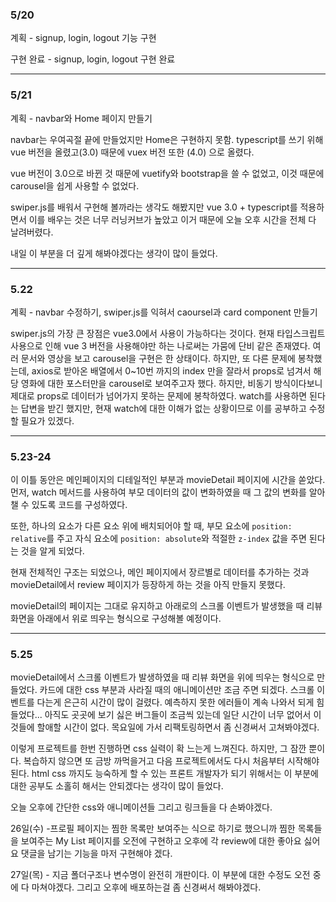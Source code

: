 

### 5/20

계획 - signup, login, logout 기능 구현

구현 완료 - signup, login, logout 구현 완료

---

### 5/21 

계획 - navbar와 Home 페이지 만들기

navbar는 우여곡절 끝에 만들었지만 Home은 구현하지 못함. typescript를 쓰기 위해 vue 버전을 올렸고(3.0) 때문에 vuex 버전 또한 (4.0) 으로 올렸다.

vue 버전이 3.0으로 바뀐 것 때문에 vuetify와 bootstrap을 쓸 수 없었고, 이것 때문에 carousel을 쉽게 사용할 수 없었다. 

swiper.js를 배워서 구현해 볼까라는 생각도 해봤지만 vue 3.0 + typescript를 적용하면서 이를 배우는 것은 너무 러닝커브가 높았고 이거 때문에 오늘 오후 시간을 전체 다 날려버렸다.

내일 이 부분을 더 깊게 해봐야겠다는 생각이 많이 들었다.

---

### 5.22

계획 - navbar 수정하기, swiper.js를 익혀서 caoursel과 card component 만들기

swiper.js의 가장 큰 장점은 vue3.0에서 사용이 가능하다는 것이다. 현재 타입스크립트 사용으로 인해 vue 3 버전을 사용해야만 하는 나로써는
가뭄에 단비 같은 존재였다. 여러 문서와 영상을 보고 carousel을 구현은 한 상태이다. 하지만, 또 다른 문제에 봉착했는데, axios로 받아온 배열에서
0~10번 까지의 index 만을 잘라서 props로 넘겨서 해당 영화에 대한 포스터만을 carousel로 보여주고자 했다. 하지만, 비동기 방식이다보니 제대로 props로 데이터가 넘어가지 못하는 문제에 봉착하였다. watch를 사용하면 된다는 답변을 받긴 했지만, 현재 watch에 대한 이해가 없는 상황이므로 이를
공부하고 수정할 필요가 있겠다.

---

### 5.23-24

이 이틀 동안은 메인페이지의 디테일적인 부분과 movieDetail 페이지에 시간을 쏟았다. 먼저, watch 메서드를 사용하여 부모 데이터의 값이 변화하였을 때 그 값의 변화를 알아챌 수 있도록 코드를 구성하였다.

또한, 하나의 요소가 다른 요소 위에 배치되어야 할 때, 부모 요소에 `position: relative`를 주고 자식 요소에 `position: absolute`와 적절한 `z-index` 값을 주면 된다는 것을 알게 되었다.

현재 전체적인 구조는 되었으나, 메인 페이지에서 장르별로 데이터를 추가하는 것과 movieDetail에서 review 페이지가 등장하게 하는 것을 아직 만들지 못했다.

movieDetail의 페이지는 그대로 유지하고 아래로의 스크롤 이벤트가 발생했을 때 리뷰 화면을 아래에서 위로 띄우는 형식으로 구성해볼 예정이다.

---

### 5.25

movieDetail에서 스크롤 이벤트가 발생하였을 때 리뷰 화면을 위에 띄우는 형식으로 만들었다. 카드에 대한 css 부분과 사라질 때의 애니메이션만 조금 주면 되겠다. 스크롤 이벤트를 다는게 은근히 시간이 많이 걸렸다. 예측하지 못한 에러들이 계속 나와서 되게 힘들었다... 아직도 곳곳에 보기 싫은 버그들이 조금씩 있는데 일단 시간이 너무 없어서 이것들에 할애할 시간이 없다. 목요일에 가서 리팩토링하면서 좀 신경써서 고쳐봐야겠다.

이렇게 프로젝트를 한번 진행하면 css 실력이 확 느는게 느껴진다. 하지만, 그 잠깐 뿐이다. 복습하지 않으면 또 금방 까먹을거고 다음 프로젝트에서도 다시 처음부터 시작해야된다. html css 까지도 능숙하게 할 수 있는 프론트 개발자가 되기 위해서는 이 부분에 대한 공부도 소홀히 해서는 안되겠다는 생각이 많이 들었다. 

오늘 오후에 간단한 css와 애니메이션들 그리고 링크들을 다 손봐야겠다.

26일(수) -프로필 페이지는 찜한 목록만 보여주는 식으로 하기로 했으니까 찜한 목록들을 보여주는 My List 페이지를 오전에 구현하고 오후에 각 review에 대한 좋아요 싫어요 댓글을 남기는 기능을 마저 구현해야 겠다.

27일(목) - 지금 폴더구조나 변수명이 완전히 개판이다. 이 부분에 대한 수정도 오전 중에 다 마쳐야겠다. 그리고 오후에 배포하는걸 좀 신경써서 해봐야겠다.